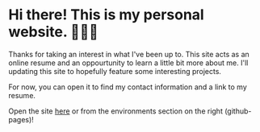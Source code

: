 # Hi there! This is my personal website. 🥳🥳🥳

Thanks for taking an interest in what I've been up to. This site acts as an online resume and an oppourtunity to learn a little bit more about me. I'll updating this site to hopefully feature some interesting projects. 

For now, you can open it to find my contact information and a link to my resume.

Open the site [here](https://sabrinabutton.github.io) or from the environments section on the right (github-pages)! 
